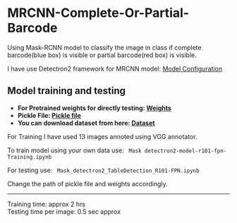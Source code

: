 <h1>MRCNN-Complete-Or-Partial-Barcode</h1>
Using Mask-RCNN model to classify the image in class if complete barcode(blue box) is visible or partial barcode(red box) is visible. 

I have use Detectron2 framework for MRCNN model: <a href ="https://github.com/facebookresearch/detectron2/blob/main/configs/COCO-InstanceSegmentation/mask_rcnn_R_101_FPN_3x.yaml"> Model Configuration</a>

<h2>Model training and testing</h2>
<ul>
<li><b>For Pretrained weights for directly testing: <a href = "https://drive.google.com/file/d/15WMPNvcvFodxtYfr8FJFVYz8gHuokrTS/view?usp=sharing"> Weights</a></b><br/>
<li><b>Pickle File: <a href = "https://drive.google.com/file/d/1f7ykNlqt9MQp6CRRI50ytFdSCePzP19o/view?usp=sharing">Pickle file</a></b><br/>


<li><b>You can download dataset from here: <a href = "https://drive.google.com/drive/folders/1bxoRNTp0St4h9tVkJSNQTb0ItwUYKbEo?usp=sharing">Dataset</a></b>

</ul>

For Training I have used 13 images annoted using VGG 
annotator.

To train model using your own data use: ``` 
Mask detectron2-model-r101-fpn-Training.ipynb ```

For testing use: ``` 
Mask_detectron2_TableDetection_R101-FPN.ipynb ```

Change the path of pickle file and weights accordingly.

<hr>
Training time: approx 2 hrs<br>
Testing time per image: 0.5 sec approx

